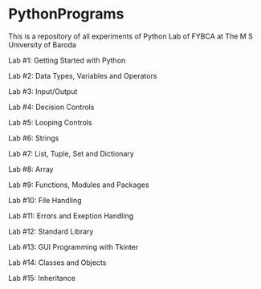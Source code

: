 # PythonPrograms
This is a repository of all experiments of Python Lab of FYBCA at The M S University of Baroda

Lab #1: Getting Started with Python

Lab #2: Data Types, Variables and Operators

Lab #3: Input/Output

Lab #4: Decision Controls

Lab #5: Looping Controls

Lab #6: Strings

Lab #7: List, Tuple, Set and Dictionary

Lab #8: Array

Lab #9: Functions, Modules and Packages

Lab #10: File Handling

Lab #11: Errors and Exeption Handling

Lab #12: Standard Library

Lab #13: GUI Programming with Tkinter

Lab #14: Classes and Objects

Lab #15: Inheritance

